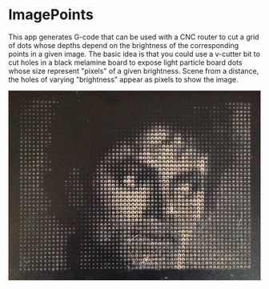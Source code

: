 # ImagePoints #

This app generates G-code that can be used with a CNC router to cut a grid of dots whose depths depend on the brightness of the corresponding points in a given image.
The basic idea is that you could use a v-cutter bit to cut holes in a black melamine board to expose light particle board dots whose size represent "pixels" of a given brightness.
Scene from a distance, the holes of varying "brightness" appear as pixels to show the image.

![Michael in Dots](michael.jpg)
